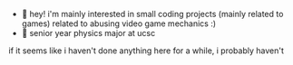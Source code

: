 - 👋 hey! i'm mainly interested in small coding projects (mainly related to games) related to abusing video game mechanics :)
- 🌱 senior year physics major at ucsc

if it seems like i haven't done anything here for a while, i probably haven't 
<!---
shadyr2k/shadyr2k is a ✨ special ✨ repository because its `README.md` (this file) appears on your GitHub profile.
You can click the Preview link to take a look at your changes.
--->
